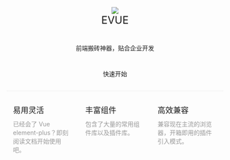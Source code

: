 

<div class="head">
    <img src="https://vuejs.org/images/logo.png">
    <div class="title">EVUE</div>
    <div class="subtit">前端搬砖神器，贴合企业开发</div>
</div>
<div class="control">
    <router-link to="/guide/"><el-button size="large" type="primary">快速开始</el-button></router-link>
</div>


<div class="intro-list">
    <div class="item">
        <div class="title">易用灵活</div>
        <div class="desc">已经会了 Vue element-plus？即刻阅读文档开始使用吧。</div>
    </div>
    <div class="item">
        <div class="title">丰富组件</div>
        <div class="desc">包含了大量的常用组件库以及插件库。</div>
    </div>
    <div class="item">
        <div class="title">高效兼容</div>
        <div class="desc">兼容现在主流的浏览器，开箱即用的插件引入模式。</div>
    </div>
</div>

<style scoped>
.head{
    text-align:center;
}
.head .title{
    font-size: 24px;
    margin-bottom: 40px;
}
.control{
    text-align: center;
    margin-top: 40px;
}
.intro-list{
    overflow: hidden;
    padding-top: 30px;
    margin-top: 30px;
    border-top: 1px solid #eee;
}
.intro-list .item{
    width: 33.3333333%;
    float: left;
    padding: 0 15px;
    box-sizing: border-box;
}
.intro-list .item .title{
    font-size: 18px;
    margin-bottom: 10px;
}
.intro-list .item .desc{
    color: #999;
}
</style>